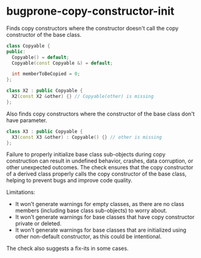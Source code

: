 # bugprone-copy-constructor-init

Finds copy constructors where the constructor doesn\'t call the copy
constructor of the base class.

```c++
class Copyable {
public:
  Copyable() = default;
  Copyable(const Copyable &) = default;

  int memberToBeCopied = 0;
};

class X2 : public Copyable {
  X2(const X2 &other) {} // Copyable(other) is missing
};
```

Also finds copy constructors where the constructor of the base class
don\'t have parameter.

```c++
class X3 : public Copyable {
  X3(const X3 &other) : Copyable() {} // other is missing
};
```

Failure to properly initialize base class sub-objects during copy
construction can result in undefined behavior, crashes, data corruption,
or other unexpected outcomes. The check ensures that the copy
constructor of a derived class properly calls the copy constructor of
the base class, helping to prevent bugs and improve code quality.

Limitations:

- It won\'t generate warnings for empty classes, as there are no class
  members (including base class sub-objects) to worry about.
- It won\'t generate warnings for base classes that have copy
  constructor private or deleted.
- It won\'t generate warnings for base classes that are initialized
  using other non-default constructor, as this could be intentional.

The check also suggests a fix-its in some cases.
